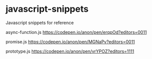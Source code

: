 # javascript-snippets
Javascript snippets for reference

async-function.js
https://codepen.io/anon/pen/erqpOd?editors=0011

promise.js 
https://codepen.io/anon/pen/MGNaPv?editors=0011

prototype.js
https://codepen.io/anon/pen/vrYPOZ?editors=1111
